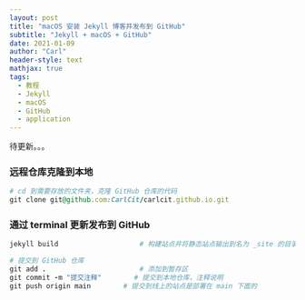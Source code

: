 ```yaml
---
layout: post
title: "macOS 安装 Jekyll 博客并发布到 GitHub"
subtitle: "Jekyll + macOS + GitHub"
date: 2021-01-09
author: "Carl"
header-style: text
mathjax: true
tags: 
  - 教程
  - Jekyll
  - macOS
  - GitHub
  - application
---
```


待更新。。。

### 远程仓库克隆到本地
```ruby
# cd 到需要存放的文件夹，克隆 GitHub 仓库的代码
git clone git@github.com:CarlCit/carlcit.github.io.git
```


### 通过 terminal 更新发布到 GitHub


```ruby
jekyll build    				# 构建站点并将静态站点输出到名为 _site 的目录。

# 提交到 GitHub 仓库
git add .  						# 添加到暂存区
git commit -m "提交注释" 		# 提交到本地仓库，注释说明
git push origin main 		# 提交到线上的站点是部署在 main 下面的
```


